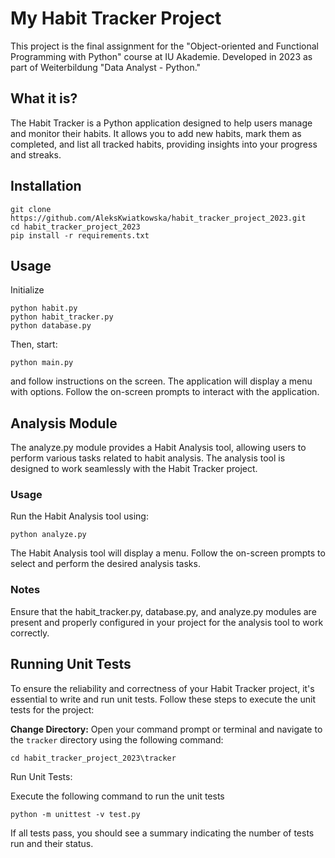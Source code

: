 # My Habit Tracker Project

This project is the final assignment for the "Object-oriented and Functional Programming with Python" course at IU Akademie. Developed in 2023 as part of Weiterbildung "Data Analyst - Python."

## What it is?

The Habit Tracker is a Python application designed to help users manage and monitor their habits. It allows you to add new habits, mark them as completed, and list all tracked habits, providing insights into your progress and streaks.

## Installation

```shell
git clone https://github.com/AleksKwiatkowska/habit_tracker_project_2023.git
cd habit_tracker_project_2023
pip install -r requirements.txt
```

## Usage

Initialize

```shell
python habit.py
python habit_tracker.py
python database.py
```

Then, start:

```shell
python main.py
```

and follow instructions on the screen.
The application will display a menu with options.
Follow the on-screen prompts to interact with the application.

## Analysis Module

The analyze.py module provides a Habit Analysis tool, allowing users to perform various tasks related to habit analysis. The analysis tool is designed to work seamlessly with the Habit Tracker project.

### Usage

Run the Habit Analysis tool using:

```shell
python analyze.py
```

The Habit Analysis tool will display a menu. Follow the on-screen prompts to select and perform the desired analysis tasks.

### Notes
Ensure that the habit_tracker.py, database.py, and analyze.py modules are present and properly configured in your project for the analysis tool to work correctly.

## Running Unit Tests

To ensure the reliability and correctness of your Habit Tracker project, it's essential to write and run unit tests. Follow these steps to execute the unit tests for the project:

**Change Directory:**
Open your command prompt or terminal and navigate to the `tracker` directory using the following command:
```shell
cd habit_tracker_project_2023\tracker
```

Run Unit Tests:

Execute the following command to run the unit tests
```shell
python -m unittest -v test.py
```
If all tests pass, you should see a summary indicating the number of tests run and their status.


